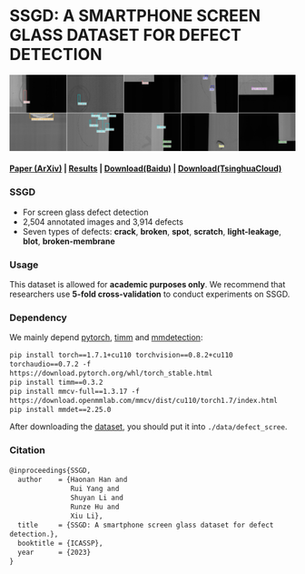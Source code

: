# SSGD: A SMARTPHONE SCREEN GLASS DATASET FOR DEFECT DETECTION
![part-1](figures/vis_part1.jpg)
<!-- ![part-2](figures/vis_part2.jpg) -->
####  [Paper (ArXiv)](https://arxiv.org/pdf/2303.06673.pdf) | [Results](./RESULT.md) | [Download(Baidu)]( https://pan.baidu.com/s/1Q7U4RnL7rQasyJ7METnjyg?pwd=yghp) | [Download(TsinghuaCloud)](https://cloud.tsinghua.edu.cn/f/0a03abd18c0f4038a9c4/?dl=1)


### SSGD
- For screen glass defect detection
- 2,504 annotated images and 3,914 defects
- Seven types of defects: **crack**, **broken**, **spot**, **scratch**, **light-leakage**, **blot**, **broken-membrane**

### Usage
This dataset is allowed for **academic purposes only**. We recommend that researchers use **5-fold cross-validation** to conduct experiments on SSGD.

### Dependency
We mainly depend [pytorch](https://pytorch.org/get-started/locally/), [timm](https://github.com/huggingface/pytorch-image-models) and [mmdetection](https://github.com/open-mmlab/mmdetection):
```
pip install torch==1.7.1+cu110 torchvision==0.8.2+cu110 torchaudio==0.7.2 -f https://download.pytorch.org/whl/torch_stable.html
pip install timm==0.3.2
pip install mmcv-full==1.3.17 -f https://download.openmmlab.com/mmcv/dist/cu110/torch1.7/index.html
pip install mmdet==2.25.0
```
After downloading the [dataset](https://cloud.tsinghua.edu.cn/f/0a03abd18c0f4038a9c4/?dl=1), you should put it into ```./data/defect_scree```.

### Citation

```
@inproceedings{SSGD,
  author    = {Haonan Han and
               Rui Yang and
               Shuyan Li and
               Runze Hu and
               Xiu Li},
  title     = {SSGD: A smartphone screen glass dataset for defect detection.},
  booktitle = {ICASSP},
  year      = {2023}
}
```
